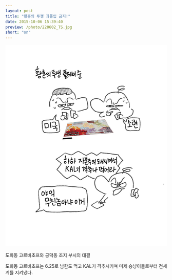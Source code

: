 ```yaml
---
layout: post
title: "황혼의 투쟁 과몰입 금지!"
date: 2015-10-06 15:39:40
preview: /photo/220602_TS.jpg
short: "on"
---
```


<img src="/photo/220602_TS.jpg" width="1200">

도화동 고르바초프와 공덕동 조지 부시의 대결

도화동 고르바초프는 6.25로 남한도 먹고 KAL기 격추시키며 미제 승냥이들로부터 전세계를 지켜냈다.
